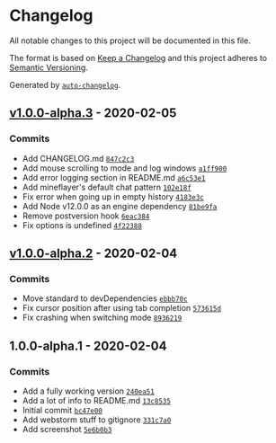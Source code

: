 # Changelog

All notable changes to this project will be documented in this file.

The format is based on [Keep a Changelog](https://keepachangelog.com/en/1.0.0/)
and this project adheres to [Semantic Versioning](https://semver.org/spec/v2.0.0.html).

Generated by [`auto-changelog`](https://github.com/CookPete/auto-changelog).

## [v1.0.0-alpha.3](https://github.com/wvffle/mineflayer-ui/compare/v1.0.0-alpha.2...v1.0.0-alpha.3) - 2020-02-05

### Commits

- Add CHANGELOG.md [`847c2c3`](https://github.com/wvffle/mineflayer-ui/commit/847c2c345a115e809ec8a20302dedf791453af06)
- Add mouse scrolling to mode and log windows [`a1ff900`](https://github.com/wvffle/mineflayer-ui/commit/a1ff900294b0cb26b269222de5be8d9f01eba04d)
- Add error logging section in README.md [`a6c53e1`](https://github.com/wvffle/mineflayer-ui/commit/a6c53e17fc6f3036e36488215dc78ca04c73373e)
- Add mineflayer's default chat pattern [`102e18f`](https://github.com/wvffle/mineflayer-ui/commit/102e18faa7976c53fb8b03d3bc44d2b57a9634c8)
- Fix error when going up in empty history [`4183e3c`](https://github.com/wvffle/mineflayer-ui/commit/4183e3c43ff3618774b67fb0d390fddb13004ff3)
- Add Node v12.0.0 as an engine dependency [`81be9fa`](https://github.com/wvffle/mineflayer-ui/commit/81be9faa1c64d7efd5e34d4b75a79ecf11f5629a)
- Remove postversion hook [`6eac384`](https://github.com/wvffle/mineflayer-ui/commit/6eac384608ae5e02c140ce7f894858815af53d72)
- Fix options is undefined [`4f22388`](https://github.com/wvffle/mineflayer-ui/commit/4f2238849cfb340ece605ec626c130746bf7cd8b)

## [v1.0.0-alpha.2](https://github.com/wvffle/mineflayer-ui/compare/1.0.0-alpha.1...v1.0.0-alpha.2) - 2020-02-04

### Commits

- Move standard to devDependencies [`ebbb70c`](https://github.com/wvffle/mineflayer-ui/commit/ebbb70c63960cd0c333bcbd8afd12da4ac1be28b)
- Fix cursor position after using tab completion [`573615d`](https://github.com/wvffle/mineflayer-ui/commit/573615d646ff05162f201e7ce65cf274af6bc5e5)
- Fix crashing when switching mode [`8936219`](https://github.com/wvffle/mineflayer-ui/commit/89362192b6398d299a229bf2749ab8b584c7d6af)

## 1.0.0-alpha.1 - 2020-02-04

### Commits

- Add a fully working version [`240ea51`](https://github.com/wvffle/mineflayer-ui/commit/240ea5162116b2ca15f9c64910c359930d40302c)
- Add a lot of info to README.md [`13c8535`](https://github.com/wvffle/mineflayer-ui/commit/13c8535ffdfa60805e625a2abbcd2cfe34226783)
- Initial commit [`bc47e00`](https://github.com/wvffle/mineflayer-ui/commit/bc47e009671fc6e38c2bbb5ea65ff107f3a97ce4)
- Add webstorm stuff to gitignore [`331c7a0`](https://github.com/wvffle/mineflayer-ui/commit/331c7a067a4c93f6675e5ec90e6a9890b31572b3)
- Add screenshot [`5e6b0b3`](https://github.com/wvffle/mineflayer-ui/commit/5e6b0b3bb3744e6f3e8baee5e30914caf1385c9e)
